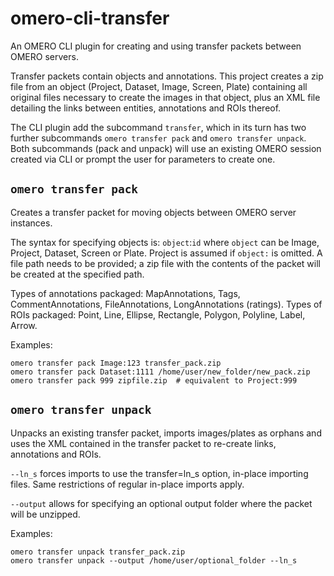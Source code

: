 # omero-cli-transfer
An OMERO CLI plugin for creating and using transfer packets between OMERO servers.

Transfer packets contain objects and annotations. This project creates a zip file from an object 
(Project, Dataset, Image, Screen, Plate) containing all original files necessary to create the images 
in that object, plus an XML file detailing the links between entities, annotations and ROIs thereof.

The CLI plugin add the subcommand `transfer`, which in its turn has two further subcommands `omero transfer pack` and `omero transfer unpack`. Both subcommands (pack and unpack) will use an existing OMERO session created via CLI or prompt the user for parameters to create one.

## `omero transfer pack`

Creates a transfer packet for moving objects between OMERO server instances.

The syntax for specifying objects is: `object`:`id` where `object` can be Image, Project, Dataset, Screen or Plate. 
Project is assumed if `object:` is omitted.
A file path needs to be provided; a zip file with the contents of the packet will be created at the specified path.

Types of annotations packaged: MapAnnotations, Tags, CommentAnnotations, FileAnnotations, LongAnnotations (ratings).
Types of ROIs packaged: Point, Line, Ellipse, Rectangle, Polygon, Polyline, Label, Arrow.

Examples:
```
omero transfer pack Image:123 transfer_pack.zip
omero transfer pack Dataset:1111 /home/user/new_folder/new_pack.zip
omero transfer pack 999 zipfile.zip  # equivalent to Project:999
```

## `omero transfer unpack`

Unpacks an existing transfer packet, imports images/plates as orphans and uses the XML contained in the transfer packet to re-create links, annotations and ROIs.

`--ln_s` forces imports to use the transfer=ln_s option, in-place importing files. Same restrictions of regular in-place imports apply.

`--output` allows for specifying an optional output folder where the packet will be unzipped. 

Examples:
```
omero transfer unpack transfer_pack.zip
omero transfer unpack --output /home/user/optional_folder --ln_s
```